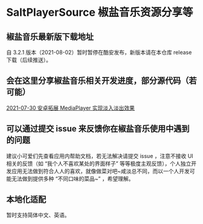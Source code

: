 # SaltPlayerSource 椒盐音乐资源分享等

## 椒盐音乐最新版下载地址

自 3.2.1 版本（2021-08-02）暂时暂停在酷安发布，新版本请在本仓库 release 下载（后续推送）。

## 会在这里分享椒盐音乐相关开发进度，部分源代码（若可能）

[2021-07-30 安卓拓展 MediaPlayer 实现淡入淡出效果](https://blog.csdn.net/Moriafly/article/details/119251186)

## 可以通过提交 issue 来反馈你在椒盐音乐使用中遇到的问题

建议小可爱们先查看应用内帮助文档，若无法解决请提交 issue ，注意不接收 UI 相关的反馈（如 “我个人不喜欢某处的界面样子” 等等极度主观反馈），个人独立开发应用无法做到符合人人的喜欢，就像做菜对吧~咸淡总不同，而以一个人开发可能无法做到提供多种 “不同口味的菜品~” ，希望理解。

## 本地化适配

暂时支持简体中文、英语。